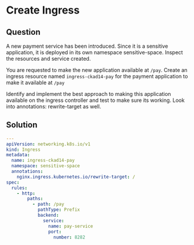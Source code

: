 # Create Ingress

## Question

A new payment service has been introduced. Since it is a sensitive application, it is deployed in its own namespace
sensitive-space. Inspect the resources and service created.

You are requested to make the new application available at `/pay`. Create an ingress resource named `ingress-ckad14-pay`
for the payment application to make it available at `/pay`

Identify and implement the best approach to making this application available on the ingress controller and test to
make sure its working. Look into annotations: rewrite-target as well.

## Solution

```yaml
---
apiVersion: networking.k8s.io/v1
kind: Ingress
metadata:
  name: ingress-ckad14-pay
  namespace: sensitive-space
  annotations:
    nginx.ingress.kubernetes.io/rewrite-target: /
spec:
  rules:
    - http:
        paths:
          - path: /pay
            pathType: Prefix
            backend:
              service:
                name: pay-service
                port:
                  number: 8282
```
